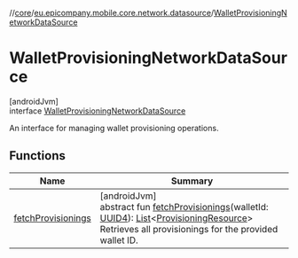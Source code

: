 //[core](../../../index.md)/[eu.epicompany.mobile.core.network.datasource](../index.md)/[WalletProvisioningNetworkDataSource](index.md)

# WalletProvisioningNetworkDataSource

[androidJvm]\
interface [WalletProvisioningNetworkDataSource](index.md)

An interface for managing wallet provisioning operations.

## Functions

| Name | Summary |
|---|---|
| [fetchProvisionings](fetch-provisionings.md) | [androidJvm]<br>abstract fun [fetchProvisionings](fetch-provisionings.md)(walletId: [UUID4](../../eu.epicompany.mobile.core.datatypes/index.md#545543244%2FClasslikes%2F-1060529556)): [List](https://kotlinlang.org/api/latest/jvm/stdlib/kotlin.collections/-list/index.html)&lt;[ProvisioningResource](../../eu.epicompany.mobile.core.network.model.provisioning/-provisioning-resource/index.md)&gt;<br>Retrieves all provisionings for the provided wallet ID. |
